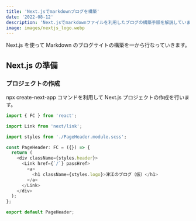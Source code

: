 ```yaml
---
title: 'Next.jsでmarkdownブログを構築'
date: '2022-08-12'
description: 'Next.jsでmarkdownファイルを利用したブログの構築手順を解説しています。'
image: images/nextjs_logo.webp
---
```


Next.js を使って Markdown のブログサイトの構築を一から行なっていきます。

## Next.js の準備

### プロジェクトの作成

npx create-next-app コマンドを利用して Next.js プロジェクトの作成を行います。

```js:index.js
import { FC } from 'react';

import Link from 'next/link';

import styles from './PageHeader.module.scss';

const PageHeader: FC = ({}) => {
  return (
    <div className={styles.header}>
      <Link href={`/`} passHref>
        <a>
          <h1 className={styles.logo}>津江のブログ（仮）</h1>
        </a>
      </Link>
    </div>
  );
};

export default PageHeader;


```
